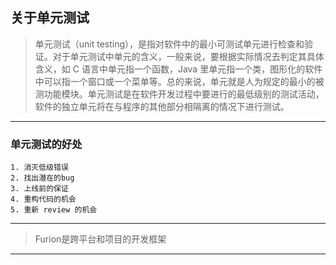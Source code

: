 ## 关于单元测试

>单元测试（unit testing），是指对软件中的最小可测试单元进行检查和验证。对于单元测试中单元的含义，一般来说，要根据实际情况去判定其具体含义，如 C 语言中单元指一个函数，Java 里单元指一个类，图形化的软件中可以指一个窗口或一个菜单等。总的来说，单元就是人为规定的最小的被测功能模块。单元测试是在软件开发过程中要进行的最低级别的测试活动，软件的独立单元将在与程序的其他部分相隔离的情况下进行测试。
***
### 单元测试的好处
    1. 消灭低级错误
    2. 找出潜在的bug
    3. 上线前的保证
    4. 重构代码的机会
    5. 重新 review 的机会
***
>Furion是跨平台和项目的开发框架
***